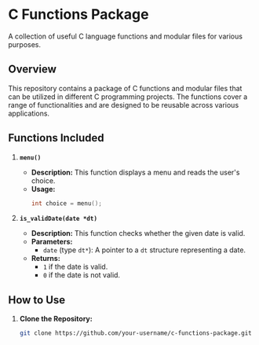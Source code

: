 # C Functions Package

A collection of useful C language functions and modular files for various purposes.

## Overview

This repository contains a package of C functions and modular files that can be utilized in different C programming projects. The functions cover a range of functionalities and are designed to be reusable across various applications.

## Functions Included

1. **`menu()`**
   - **Description:** This function displays a menu and reads the user's choice.
   - **Usage:**
     ```c
     int choice = menu();
     ```

2. **`is_validDate(date *dt)`**
   - **Description:** This function checks whether the given date is valid.
   - **Parameters:**
     - `date` (type `dt*`): A pointer to a `dt` structure representing a date.
   - **Returns:**
     - `1` if the date is valid.
     - `0` if the date is not valid.

## How to Use

1. **Clone the Repository:**
   ```bash
   git clone https://github.com/your-username/c-functions-package.git

